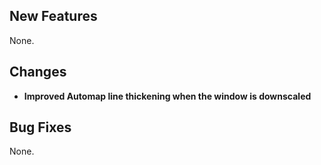 ## New Features

None.

## Changes

- **Improved Automap line thickening when the window is downscaled**

## Bug Fixes

None.
